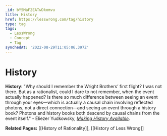 ```yaml
---
_id: bY5MaF2EATwDkomvu
title: History
href: https://lesswrong.com/tag/history
type: tag
tags:
  - LessWrong
  - Concept
  - Tag
synchedAt: '2022-08-29T11:05:06.397Z'
---
```

# History

**History**: "Why should I remember the Wright Brothers’ first flight? I was not there. But as a rationalist, could I dare to not remember, when the event actually happened? Is there so much difference between seeing an event through your eyes—which is actually a causal chain involving reflected photons, not a direct connection—and seeing an event through a history book? Photons and history books both descend by causal chains from the event itself." - Eliezer Yudkowsky, [*Making History Available*](https://www.lesswrong.com/posts/TLKPj4GDXetZuPDH5/making-history-available).

**Related Pages:** [[History of Rationality]], [[History of Less Wrong]]